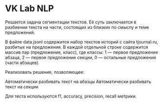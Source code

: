 # VK Lab NLP 

Решается задача сегментации текстов. Её суть заключается в разбиении текста на части, состоящих из близких по смыслу и теме предложений.

В файле data.jsonl содержится набор текстов историй с сайта tjournal.ru, разбитых на предложения. В каждой отдельной строке содержится массив пар (предложение, класс), где классы: 1 — первое предложение абзаца, 2 — первое предложение секции, 0 — остальные предложения (части абзацев).

Реализовать решение, позволяющее:

Автоматически разбивать текст на абазцы
Автоматически разбивать текст на секции

Для теста используются f1, accuracy, precision, recall метрики.
